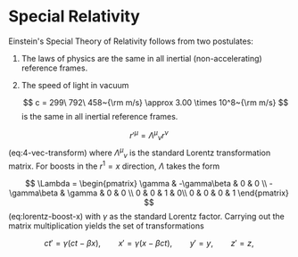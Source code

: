 # Special Relativity
Einstein's Special Theory of Relativity follows from two postulates:
1. The laws of physics are the same in all inertial (non-accelerating)
   reference frames.
2. The speed of light in vacuum

   $$
   c = 299\ 792\ 458~{\rm m/s} \approx 3.00 \times 10^8~{\rm m/s}
   $$
   is the same in all inertial reference frames.
<!-- Insert light clock argument! -->
$$
r'^\mu = {\Lambda^\mu}_\nu r^\nu
$$ (eq:4-vec-transform)
where ${\Lambda^\mu}_\nu$ is the standard Lorentz transformation matrix. For
boosts in the $r^1 = x$ direction, $\Lambda$ takes the form

$$
\Lambda =
\begin{pmatrix}
\gamma & -\gamma\beta & 0 & 0 \\
-\gamma\beta & \gamma & 0 & 0 \\
0 & 0 & 1 & 0\\
0 & 0 & 0 & 1
\end{pmatrix}
$$ (eq:lorentz-boost-x)
with $\gamma$ as the standard Lorentz factor. Carrying out the matrix
multiplication yields the set of transformations

$$
ct' = \gamma (ct - \beta x), \qquad
x' = \gamma (x - \beta ct), \qquad
y' = y, \qquad
z' = z,
$$